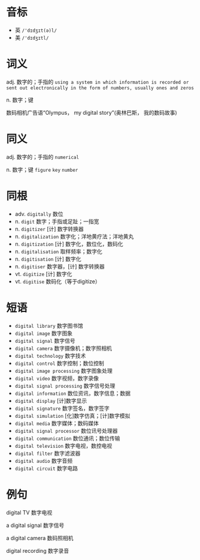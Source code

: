 # 音标

- 英 `/'dɪdʒɪt(ə)l/`
- 美 `/'dɪdʒɪtl/`

# 词义

adj. 数字的；手指的
`using a system in which information is recorded or sent out electronically in the form of numbers, usually ones and zeros`

n. 数字；键




数码相机广告语“Olympus， my digital story”(奥林巴斯， 我的数码故事)

# 同义

adj. 数字的；手指的
`numerical`

n. 数字；键
`figure` `key` `number`

# 同根

- adv. `digitally` 数位
- n. `digit` 数字；手指或足趾；一指宽
- n. `digitizer` [计] 数字转换器
- n. `digitalization` 数字化；洋地黄疗法；洋地黄丸
- n. `digitization` [计] 数字化，数位化，数码化
- n. `digitalisation` 取样频率；数字化
- n. `digitisation` [计] 数字化
- n. `digitiser` 数字器，[计] 数字转换器
- vt. `digitize` [计] 数字化
- vt. `digitise` 数码化（等于digitize）

# 短语

- `digital library` 数字图书馆
- `digital image` 数字图象
- `digital signal` 数字信号
- `digital camera` 数字摄像机；数字照相机
- `digital technology` 数字技术
- `digital control` 数字控制；数位控制
- `digital image processing` 数字图象处理
- `digital video` 数字视频，数字录像
- `digital signal processing` 数字信号处理
- `digital information` 数位资讯，数字信息；数据
- `digital display` [计]数字显示
- `digital signature` 数字签名，数字签字
- `digital simulation` [化]数字仿真；[计]数字模拟
- `digital media` 数字媒体；数码媒体
- `digital signal processor` 数位讯号处理器
- `digital communication` 数位通讯；数位传输
- `digital television` 数字电视，数控电视
- `digital filter` 数字滤波器
- `digital audio` 数字音频
- `digital circuit` 数字电路

# 例句

digital TV
数字电视

a digital signal
数字信号

a digital camera
数码照相机

digital recording
数字录音


